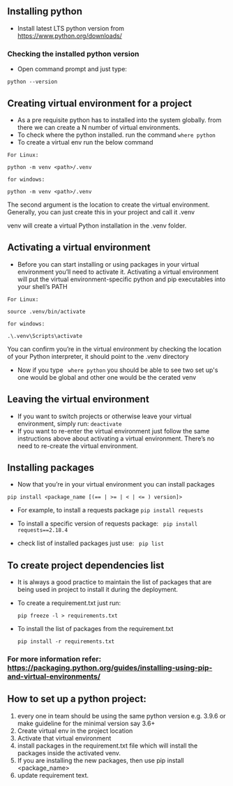 ## Installing python
- Install latest LTS python version from https://www.python.org/downloads/

### Checking the installed python version
- Open command prompt and just type:

``
python --version
``

## Creating virtual environment for a project
- As a pre requisite python has to installed into the system globally. from there we can create a N number of virtual environments.
- To check where the python installed. run the command ``where python``
- To create a virtual env run the below command

```
For Linux:

python -m venv <path>/.venv

for windows:

python -m venv <path>/.venv

```
The second argument is the location to create the virtual environment. Generally, you can just create this in your project and call it .venv

venv will create a virtual Python installation in the .venv folder.

## Activating a virtual environment
- Before you can start installing or using packages in your virtual environment you’ll need to activate it. Activating a virtual environment will put the virtual environment-specific python and pip executables into your shell’s PATH

```
For Linux:

source .venv/bin/activate

for windows:

.\.venv\Scripts\activate
```
You can confirm you’re in the virtual environment by checking the location of your Python interpreter, it should point to the .venv directory
- Now if you type ``` where python``` you should be able to see two set up's one would be global and other one would be the cerated venv

## Leaving the virtual environment
- If you want to switch projects or otherwise leave your virtual environment, simply run: ``` deactivate ```
- If you want to re-enter the virtual environment just follow the same instructions above about activating a virtual environment. There’s no need to re-create the virtual environment.

## Installing packages
- Now that you’re in your virtual environment you can install packages

```
pip install <package_name [(== | >= | < | <= ) version]>
```
- For example, to install a requests package
``` pip install requests ```
- To install a specific version of requests package:
``` pip install requests==2.18.4```

- check list of installed packages just use: ``` pip list```

## To create project dependencies list
- It is always a good practice to maintain the list of packages that are being used in project to install it during the deployment.
- To create a requirement.txt just run: 

    ``` pip freeze -l > requirements.txt ```
- To install the list of packages from the requirement.txt

    ``` pip install -r requirements.txt ```

### For more information refer: https://packaging.python.org/guides/installing-using-pip-and-virtual-environments/


## How to set up a python project:

1. every one in team should be using the same python version e.g. 3.9.6 or make guideline for the minimal version say 3.6+
2. Create virtual env in the project location
3. Activate that virtual environment
4. install packages in the requirement.txt file which will install the packages inside the activated venv.
5. If you are installing the new packages, then use pip install <package_name>
6. update requirement text.